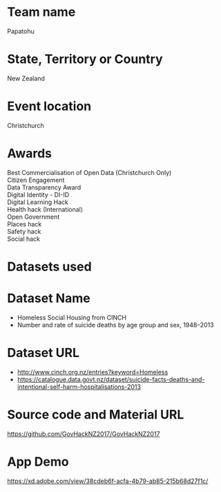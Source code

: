 # Team name<br />
Papatohu<br />
# State, Territory or Country<br />
New Zealand<br />
# Event location<br />
Christchurch<br />
# Awards<br />
Best Commercialisation of Open Data (Christchurch Only)<br />
Citizen Engagement<br />
Data Transparency Award<br />
Digital Identity - DI-ID<br />
Digital Learning Hack<br />
Health hack (International)<br />
Open Government<br />
Places hack<br />
Safety hack<br />
Social hack<br />
# Datasets used<br />
# Dataset Name<br />
- Homeless Social Housing from CINCH<br />
- Number and rate of suicide deaths by age group and sex, 1948–2013<br />
# Dataset URL<br />
- http://www.cinch.org.nz/entries?keyword=Homeless<br />
- https://catalogue.data.govt.nz/dataset/suicide-facts-deaths-and-intentional-self-harm-hospitalisations-2013<br />
# Source code and Material URL<br />
https://github.com/GovHackNZ2017/GovHackNZ2017
# App Demo<br />
https://xd.adobe.com/view/38cdeb6f-acfa-4b79-ab85-215b68d27f1c/
